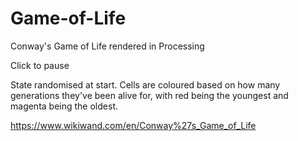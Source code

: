 # Game-of-Life
Conway's Game of Life rendered in Processing

Click to pause

State randomised at start.
Cells are coloured based on how many generations they've been alive for, with red being the youngest and magenta being the oldest.

https://www.wikiwand.com/en/Conway%27s_Game_of_Life
